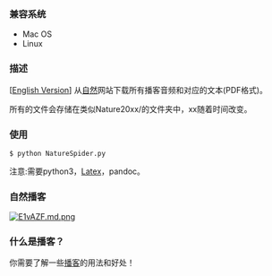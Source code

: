 ### 兼容系统 
- Mac OS
- Linux 

### 描述 
[[English Version](./README.md)] 从[自然](https://www.nature.com/)网站下载所有播客音频和对应的文本(PDF格式)。

所有的文件会存储在类似Nature20xx/的文件夹中，xx随着时间改变。

### 使用 
	$ python NatureSpider.py

注意:需要python3，[Latex](https://blog.csdn.net/Shieber/article/details/88751683)，pandoc。

### 自然播客 
[![E1vAZF.md.png](https://s2.ax1x.com/2019/04/29/E1vAZF.md.png)](https://imgchr.com/i/E1vAZF)

### 什么是播客？ 
你需要了解一些[播客](https://baike.baidu.com/item/%E6%92%AD%E5%AE%A2/202513)的用法和好处！
